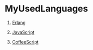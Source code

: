 # MyUsedLanguages

1. [Erlang](./Erlang.md)

2. [JavaScript](./JavaScript.md)

3. [CoffeeScript](./CoffeeScript.md)

